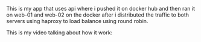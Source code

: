 This is my app that uses api where i pushed it on docker hub and then ran it on web-01 and web-02 on the docker after i distributed the traffic to both servers using haproxy to load balance using round robin.

This is my video talking about how it work:
